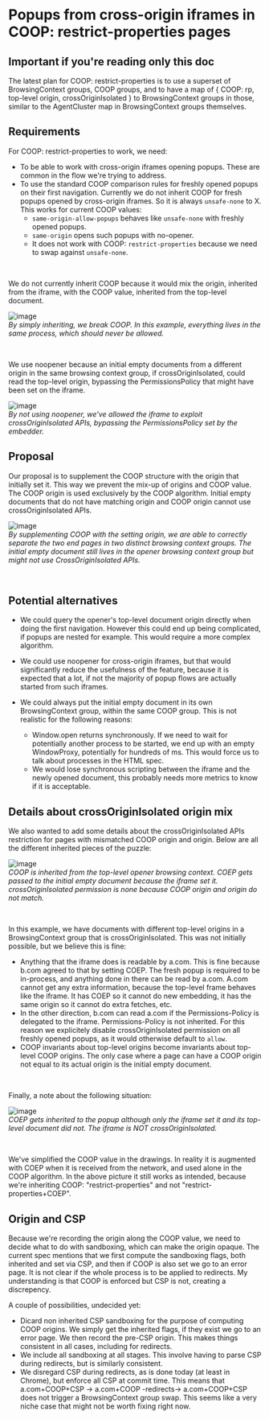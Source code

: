 # Popups from cross-origin iframes in COOP: restrict-properties pages

## Important if you're reading only this doc
The latest plan for COOP: restrict-properties is to use a superset of BrowsingContext groups, COOP groups, and to have a map of { COOP: rp, top-level origin, crossOriginIsolated } to BrowsingContext groups in those, similar to the AgentCluster map in BrowsingContext groups themselves.

## Requirements
For COOP: restrict-properties to work, we need:
* To be able to work with cross-origin iframes opening popups. These are common in the flow we're trying to address. 
* To use the standard COOP comparison rules for freshly opened popups on their first navigation. Currently we do not inherit COOP for fresh popups opened by cross-origin iframes. So it is always `unsafe-none` to X. This works for current COOP values:
  * `same-origin-allow-popups` behaves like `unsafe-none` with freshly opened popups.
  * `same-origin` opens such popups with no-opener.
  * It does not work with COOP: `restrict-properties` because we need to swap against `unsafe-none`.

<br>

We do not currently inherit COOP because it would mix the origin, inherited from the iframe, with the COOP value, inherited from the top-level document.

![image](../resources/coop_inheritance_issue.jpg)  
_By simply inheriting, we break COOP. In this example, everything lives in the same process, which should never be allowed._

<br>

We use noopener because an initial empty documents from a different origin in the same browsing context group, if crossOriginIsolated, could read the top-level origin, bypassing the PermissionsPolicy that might have been set on the iframe.

![image](../resources/coop_inheritance_permission_bypass.jpg)  
_By not using noopener, we've allowed the iframe to exploit crossOriginIsolated APIs, bypassing the PermissionsPolicy set by the embedder._


## Proposal

Our proposal is to supplement the COOP structure with the origin that initially set it. This way we prevent the mix-up of origins and COOP value. The COOP origin is used exclusively by the COOP algorithm. Initial empty documents that do not have matching origin and COOP origin cannot use crossOriginIsolated APIs.

![image](../resources/coop_inheritance_proposal.jpg)  
_By supplementing COOP with the setting origin, we are able to correctly separate the two end pages in two distinct browsing context groups. The initial empty document still lives in the opener browsing context group but might not use CrossOriginIsolated APIs._

</br>

## Potential alternatives
* We could query the opener's top-level document origin directly when doing the first navigation. However this could end up being complicated, if popups are nested for example. This would require a more complex algorithm.

* We could use noopener for cross-origin iframes, but that would significantly reduce the usefulness of the feature, because it is expected that a lot, if not the majority of popup flows are actually started from such iframes.

* We could always put the initial empty document in its own BrowsingContext group, within the same COOP group. This is not realistic for the following reasons:
    * Window.open returns synchronously. If we need to wait for potentially another process to be started, we end up with an empty WindowProxy, potentially for hundreds of ms. This would force us to talk about processes in the HTML spec.
    * We would lose synchronous scripting between the iframe and the newly opened document, this probably needs more metrics to know if it is acceptable.

## Details about crossOriginIsolated origin mix
We also wanted to add some details about the crossOriginIsolated APIs restriction for pages with mismatched COOP origin and origin. Below are all the different inherited pieces of the puzzle:

![image](../resources/coop_inheritance_coep_1.jpg)  
_COOP is inherited from the top-level opener browsing context. COEP gets passed to the initial empty document because the iframe set it. crossOriginIsolated permission is none because COOP origin and origin do not match._

</br>

In this example, we have documents with different top-level origins in a BrowsingContext group that is crossOriginIsolated. This was not initially possible, but we believe this is fine:
* Anything that the iframe does is readable by a.com. This is fine because b.com agreed to that by setting COEP. The fresh popup is required to be in-process, and anything done in there can be read by a.com. A.com cannot get any extra information, because the top-level frame behaves like the iframe. It has COEP so it cannot do new embedding, it has the same origin so it cannot do extra fetches, etc.
* In the other direction, b.com can read a.com if the Permissions-Policy is delegated to the iframe. Permissions-Policy is not inherited. For this reason we explicitely disable crossOriginIsolated permission on all freshly opened popups, as it would otherwise default to `allow`.
* COOP invariants about top-level origins become invariants about top-level COOP origins. The only case where a page can have a COOP origin not equal to its actual origin is the initial empty document.

</br>

Finally, a note about the following situation:

![image](../resources/coop_inheritance_coep_2.jpg)  
_COEP gets inherited to the popup although only the iframe set it and its top-level document did not. The iframe is NOT crossOriginIsolated._

</br>

We've simplified the COOP value in the drawings. In reality it is augmented with COEP when it is received from the network, and used alone in the COOP algorithm. In the above picture it still works as intended, because we're inheriting COOP: "restrict-properties" and not "restrict-properties+COEP".

## Origin and CSP
Because we're recording the origin along the COOP value, we need to decide what to do with sandboxing, which can make the origin opaque. The current spec mentions that we first compute the sandboxing flags, both inherited and set via CSP, and then if COOP is also set we go to an error page. It is not clear if the whole process is to be applied to redirects. My understanding is that COOP is enforced but CSP is not, creating a discrepency.

A couple of possibilities, undecided yet:
* Dicard non inherited CSP sandboxing for the purpose of computing COOP origins. We simply get the inherited flags, if they exist we go to an error page. We then record the pre-CSP origin. This makes things consistent in all cases, including for redirects.
* We include all sandboxing at all stages. This involve having to parse CSP during redirects, but is similarly consistent.
* We disregard CSP during redirects, as is done today (at least in Chrome), but enforce all CSP at commit time. This means that a.com+COOP+CSP -> a.com+COOP -redirects-> a.com+COOP+CSP does not trigger a BrowsingContext group swap. This seems like a very niche case that might not be worth fixing right now.
